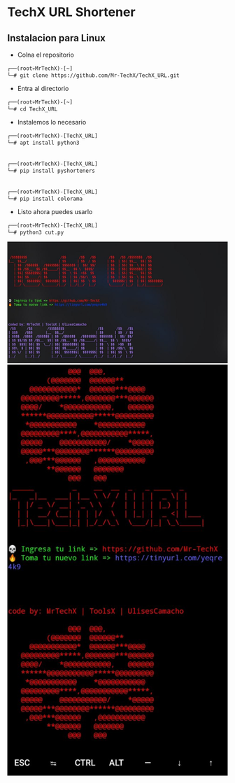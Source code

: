 # TechX URL Shortener
## Instalacion para Linux

- Colna el repositorio
```console
┌──(root💀MrTechX)-[~]
└─# git clone https://github.com/Mr-TechX/TechX_URL.git
```

- Entra al directorio
```console
┌──(root💀MrTechX)-[~]
└─# cd TechX_URL
```

* Instalemos lo necesario
```console
┌──(root💀MrTechX)-[TechX_URL]
└─# apt install python3


┌──(root💀MrTechX)-[TechX_URL]
└─# pip install pyshorteners


┌──(root💀MrTechX)-[TechX_URL]
└─# pip install colorama
```

* Listo ahora puedes usarlo
```console
┌──(root💀MrTechX)-[TechX_URL]
└─# python3 cut.py
```
<img src="https://raw.githubusercontent.com/Mr-TechX/TechX_URL/main/cap.jpg">
<img src="https://raw.githubusercontent.com/Mr-TechX/TechX_URL/main/cap1.jpg">
<!-- Probado en Kali Linux y Ubuntu -->
